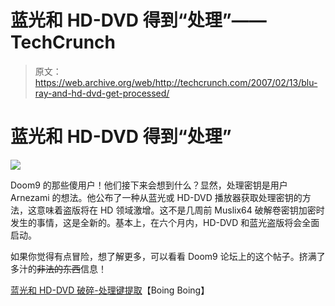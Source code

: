 # 蓝光和 HD-DVD 得到“处理”——TechCrunch

> 原文：<https://web.archive.org/web/http://techcrunch.com/2007/02/13/blu-ray-and-hd-dvd-get-processed/>

# 蓝光和 HD-DVD 得到“处理”

![](img/624e4ecfffa7f342941e6a4f3620f7b9.png)

Doom9 的那些傻用户！他们接下来会想到什么？显然，处理密钥是用户 Arnezami 的想法。他公布了一种从蓝光或 HD-DVD 播放器获取处理密钥的方法，这意味着盗版将在 HD 领域激增。这不是几周前 Muslix64 破解卷密钥加密时发生的事情，这是全新的。基本上，在六个月内，HD-DVD 和蓝光盗版将会全面启动。

如果你觉得有点冒险，想了解更多，可以看看 Doom9 论坛上的这个帖子。挤满了多汁的~~非法的东西~~信息！

[蓝光和 HD-DVD 破碎-处理键提取](https://web.archive.org/web/20210301042922/http://www.boingboing.net/2007/02/13/bluray_and_hddvd_bro.html)【Boing Boing】